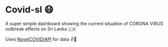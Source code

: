 # Covid-sl 😷

A super simple dashboard showing the current situation of CORONA VIRUS outbreak effects on Sri Lanka 🇱🇰

Uses [NovelCOVID/API](https://github.com/NovelCOVID/API) for data ✌💐
